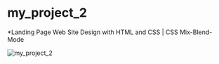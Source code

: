 # my_project_2
*Landing Page Web Site Design with HTML and CSS | CSS Mix-Blend-Mode

![my_project_2](https://github.com/muratavci05/my_project_2/blob/0e452bc321dbfda4202f1d9309064f4cc27b5fb3/image/website.gif)
